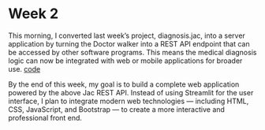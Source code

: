 # Week 2
This morning, I converted last week’s project, diagnosis.jac, into a server application by turning the Doctor walker into a REST API endpoint that can be accessed by other software programs. This means the medical diagnosis logic can now be integrated with web or mobile applications for broader use. [code](https://github.com/MithamoMorgan/Building-Generative-AI-Applications/blob/main/Week2_Project/server.jac)

By the end of this week, my goal is to build a complete web application powered by the above Jac REST API.
Instead of using Streamlit for the user interface, I plan to integrate modern web technologies — including HTML, CSS, JavaScript, and Bootstrap — to create a more interactive and professional front end.
